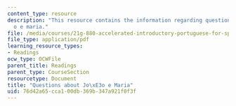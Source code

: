```yaml
---
content_type: resource
description: "This resource contains the information regarding questions about jo\xE3\
  o e maria."
file: /media/courses/21g-880-accelerated-introductory-portuguese-for-spanish-speakers-fall-2013/76d42a65cca100db369b347a921f0f3f_MIT21G_880F13_readquest5.pdf
file_type: application/pdf
learning_resource_types:
- Readings
ocw_type: OCWFile
parent_title: Readings
parent_type: CourseSection
resourcetype: Document
title: "Questions about Jo\xE3o e Maria"
uid: 76d42a65-cca1-00db-369b-347a921f0f3f
---
```

